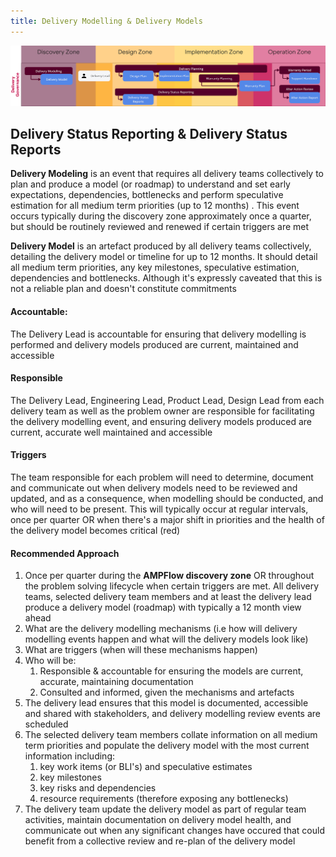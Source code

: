 ```yaml
---
title: Delivery Modelling & Delivery Models
---
```


![Delivery Modelling & Delivery Models](../delivery-governance.png)

## Delivery Status Reporting & Delivery Status Reports

**Delivery Modeling** is an event that requires all delivery teams collectively to plan and produce a model (or roadmap) to understand and set early expectations, dependencies, bottlenecks and perform speculative estimation for all medium term priorities (up to 12 months) . This event occurs typically during the discovery zone approximately once a quarter, but should be routinely reviewed and renewed if certain triggers are met

**Delivery Model** is an artefact produced by all delivery teams collectively, detailing the delivery model or timeline for up to 12 months. It should detail all medium term priorities, any key milestones, speculative estimation, dependencies and bottlenecks.  Although it's expressly caveated that this is not a reliable plan and doesn't constitute commitments

#### Accountable: 
The Delivery Lead is accountable for ensuring that delivery modelling is performed and delivery models produced are current, maintained and accessible

#### Responsible 
The Delivery Lead, Engineering Lead, Product Lead, Design Lead from each delivery team as well as the problem owner are responsible for facilitating the delivery modelling event, and ensuring delivery models produced are current, accurate well maintained and accessible

#### Triggers
The team responsible for each problem will need to determine, document and communicate out when delivery models need to be reviewed and updated, and as a consequence, when modelling should be conducted, and who will need to be present. This will typically occur at regular intervals, once per quarter OR when there's a major shift in priorities and the health of the delivery model becomes critical (red) 

#### Recommended Approach

1. Once per quarter during the **AMPFlow discovery zone** OR throughout the problem solving lifecycle when certain triggers are met. All delivery teams, selected delivery team members and at least the delivery lead produce a delivery model (roadmap) with typically a 12 month view ahead
2. What are the delivery modelling mechanisms (i.e how will delivery modelling events happen and what will the delivery models look like)
3. What are triggers (when will these mechanisms happen)
4. Who will be:
    1. Responsible & accountable for ensuring the models are current, accurate, maintaining documentation
    2. Consulted and informed, given the mechanisms and artefacts
5. The delivery lead ensures that this model is documented, accessible and shared with stakeholders, and delivery modelling review events are scheduled
6. The selected delivery team members collate information on all medium term priorities and populate the delivery model with the most current information including:
    1. key work items (or BLI's) and speculative estimates 
    2. key milestones 
    3. key risks and dependencies 
    4. resource requirements (therefore exposing any bottlenecks)
7. The delivery team update the delivery model as part of regular team activities, maintain documentation on delivery model health, and communicate out when any significant changes have occured that could benefit from a collective review and re-plan of the delivery model 
